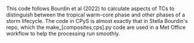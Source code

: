 This code follows Bourdin et al (2022) to calculate aspects of TCs to distinguish between the tropical warm-core phase and other phases of a storm lifecycle. The code in CPyS is almost exactly that in Stella Bourdin's repo, which the make_[composites,cps].py code are used in a Met Office workflow to help the processing run smoothly.

